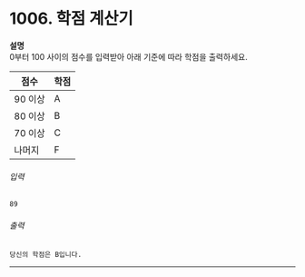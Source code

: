 # 1006. 학점 계산기

**설명**  
0부터 100 사이의 점수를 입력받아 아래 기준에 따라 학점을 출력하세요.

| 점수 | 학점 |
|------|------|
| 90 이상 | A |
| 80 이상 | B |
| 70 이상 | C |
| 나머지 | F |

###### 입력
```
89
```

###### 출력
```
당신의 학점은 B입니다.
```

---